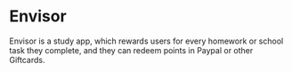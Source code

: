 # Envisor
Envisor is a study app, which rewards users for every homework or school task they complete, and they can redeem points in Paypal or other Giftcards.
